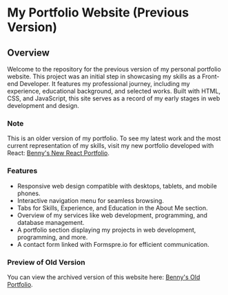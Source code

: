 # My Portfolio Website (Previous Version)

## Overview
Welcome to the repository for the previous version of my personal portfolio website. This project was an initial step in showcasing my skills as a Front-end Developer. It features my professional journey, including my experience, educational background, and selected works. Built with HTML, CSS, and JavaScript, this site serves as a record of my early stages in web development and design.

### Note
This is an older version of my portfolio. To see my latest work and the most current representation of my skills, visit my new portfolio developed with React: [Benny's New React Portfolio](https://bennymok-react-portfolio.netlify.app/).

### Features
- Responsive web design compatible with desktops, tablets, and mobile phones.
- Interactive navigation menu for seamless browsing.
- Tabs for Skills, Experience, and Education in the About Me section.
- Overview of my services like web development, programming, and database management.
- A portfolio section displaying my projects in web development, programming, and more.
- A contact form linked with Formspre.io for efficient communication.

### Preview of Old Version
You can view the archived version of this website here: [Benny's Old Portfolio](https://bennymok-portfolio.netlify.app/).

